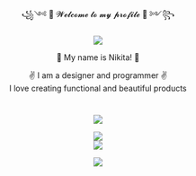 <div align="center">
  <p> ꧁༺ 👋 𝓦𝓮𝓵𝓬𝓸𝓶𝓮 𝓽𝓸 𝓶𝔂 𝓹𝓻𝓸𝓯𝓲𝓵𝓮 🤘 ༻꧂ </p>
  <img src="https://readme-typing-svg.herokuapp.com/?font=Righteous&size=35&center=true&vCenter=true&width=500&height=70&duration=4000&lines=Hi+There!+👋;+I'm+N1koir!;" />
  
  <p>👋 My name is Nikita! 👋</p>
  <p>✌️ I am a designer and programmer ✌️<br>I love creating functional and beautiful products</p>
</div>


<h1></h1> 


<div align="center">
  <img src="https://skillicons.dev/icons?i=windows"/>
</div>

<p></p>

<div align="center">
  <img src="https://skillicons.dev/icons?i=github,githubactions,visualstudio,vscode,webstorm,docker,kubernetes,redis,nginx,kafka,godot"/>
</div>
<div align="center">
    <img src="https://skillicons.dev/icons?i=ps,ai,pr,ae,au,xd,figma,blender"/>
</div>

<p></p>

<div align="center">
  <img src="https://skillicons.dev/icons?i=cs,dotnet,html,css,javascript,ts,md,react,vite,postgres"/>
</div>
